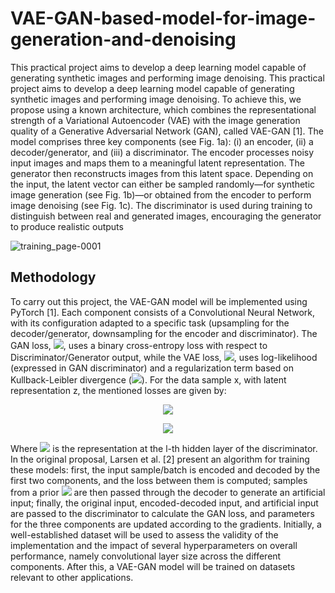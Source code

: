 # VAE-GAN-based-model-for-image-generation-and-denoising
This practical project aims to develop a deep learning model capable of generating synthetic images and performing image denoising. This practical project aims to develop a deep learning model capable of generating synthetic images and performing image denoising. To achieve this, we propose using a known architecture, which combines the representational strength of a Variational Autoencoder (VAE) with the image generation quality of a Generative Adversarial Network (GAN), called VAE-GAN [1]. The model comprises three key components (see Fig. 1a): (i) an encoder, (ii) a decoder/generator, and (iii) a discriminator. The encoder processes noisy input images and maps them to a meaningful latent representation. The generator then reconstructs images from this latent space. Depending on the input, the latent vector can either be sampled randomly—for synthetic image generation (see Fig. 1b)—or obtained from the encoder to perform image denoising (see Fig. 1c). The discriminator is used during training to distinguish between real and generated images, encouraging the generator to produce realistic outputs

![training_page-0001](https://github.com/user-attachments/assets/634038b2-a30a-4156-8125-25d9efe656e7)

## Methodology

To carry out this project, the VAE-GAN model will be implemented using PyTorch [1]. Each component consists of a Convolutional Neural Network, with its configuration adapted to a specific task (upsampling for the decoder/generator, downsampling for the encoder and discriminator). The GAN loss, <img src="https://latex.codecogs.com/gif.latex?\mathcal{L}_{\text{GAN}}" />, uses a binary cross-entropy loss with respect to Discriminator/Generator output, while the VAE loss, <img src="https://latex.codecogs.com/gif.latex?\mathcal{L}_{\text{VAE}}" />, uses log-likelihood (expressed in GAN discriminator) and a regularization term based on Kullback-Leibler divergence (<img src="https://latex.codecogs.com/gif.latex?\text{D}_{\text{KL}}" />). For the data sample x, with latent representation z, the mentioned losses are given by:
<p align="center">
  <img src="https://latex.codecogs.com/png.latex?\dpi{200}\bg{white}\color{white}x" />
</p>

<p align="center">
  <img src="https://latex.codecogs.com/png.latex?\dpi{200}\bg{white}\begin{matrix*}\\\mathcal{L}=\mathcal{L}_{\text{Dis}_l}+\mathcal{L}_{\text{prior}}+\mathcal{L}_{\text{GAN}}\\\mathcal{L}_{\text{GAN}}=\log(\text{Dis}(x))+\log(1-\text{Dis}(\text{Gen}(z)))\\\mathcal{L}_{\text{Dis}_l}=-\mathbb{E}_{q(z|x)}\left[\log{p(\text{Dis}_l(x)|z)}\right]\\\mathcal{L}_{\text{prior}}=\text{D}_{\text{KL}}(q(z|x)\|p(z))\\\end{matrix*}"/>
</p>

Where <img src="https://latex.codecogs.com/gif.latex?\text{Dis}_l(x)" /> is the representation at the l-th hidden layer of the discriminator. In the original proposal, Larsen et al. [2] present an algorithm for training these models: first, the input sample/batch is encoded and decoded by the first two components, and the loss between them is computed; samples from a prior <img src="https://latex.codecogs.com/gif.latex?p(z)\sim\mathcal{N}(0,\mathbf{I})" /> are then passed through the decoder to generate an artificial input; finally, the original input, encoded-decoded input, and artificial input are passed to the discriminator to calculate the GAN loss, and parameters for the three components are updated according to the gradients. Initially, a well-established dataset will be used to assess the validity of the implementation and the impact of several hyperparameters on overall performance, namely convolutional layer size across the different components. After this, a VAE-GAN model will be trained on datasets relevant to other applications.
